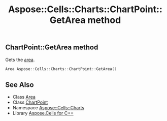 ﻿---
title: Aspose::Cells::Charts::ChartPoint::GetArea method
linktitle: GetArea
second_title: Aspose.Cells for C++ API Reference
description: 'Aspose::Cells::Charts::ChartPoint::GetArea method. Gets the area in C++.'
type: docs
weight: 1100
url: /cpp/aspose.cells.charts/chartpoint/getarea/
---
## ChartPoint::GetArea method


Gets the [area](../).

```cpp
Area Aspose::Cells::Charts::ChartPoint::GetArea()
```

## See Also

* Class [Area](../../../aspose.cells.drawing/area/)
* Class [ChartPoint](../)
* Namespace [Aspose::Cells::Charts](../../)
* Library [Aspose.Cells for C++](../../../)
